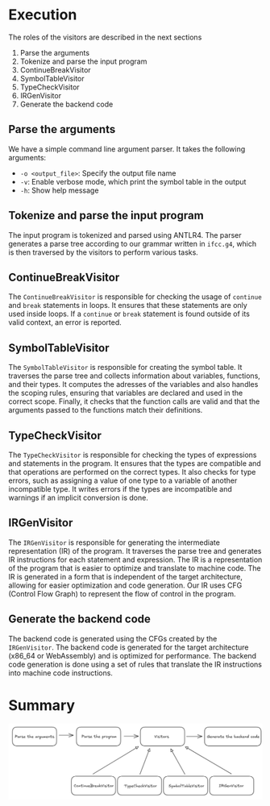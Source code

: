 # Execution
The roles of the visitors are described in the next sections

1. Parse the arguments
2. Tokenize and parse the input program
3. ContinueBreakVisitor
4. SymbolTableVisitor
5. TypeCheckVisitor
6. IRGenVisitor
7. Generate the backend code

## Parse the arguments
We have a simple command line argument parser. It takes the following arguments:
- `-o <output_file>`: Specify the output file name
- `-v`: Enable verbose mode, which print the symbol table in the output
- `-h`: Show help message

## Tokenize and parse the input program
The input program is tokenized and parsed using ANTLR4. The parser generates a parse tree according to our grammar written in `ifcc.g4`, which is then traversed by the visitors to perform various tasks.

## ContinueBreakVisitor
The `ContinueBreakVisitor` is responsible for checking the usage of `continue` and `break` statements in loops. It ensures that these statements are only used inside loops. If a `continue` or `break` statement is found outside of its valid context, an error is reported.

## SymbolTableVisitor
The `SymbolTableVisitor` is responsible for creating the symbol table. It traverses the parse tree and collects information about variables, functions, and their types. It computes the adresses of the variables and also handles the scoping rules, ensuring that variables are declared and used in the correct scope. Finally, it checks that the function calls are valid and that the arguments passed to the functions match their definitions.

## TypeCheckVisitor
The `TypeCheckVisitor` is responsible for checking the types of expressions and statements in the program. It ensures that the types are compatible and that operations are performed on the correct types. It also checks for type errors, such as assigning a value of one type to a variable of another incompatible type. It writes errors if the types are incompatible and warnings if an implicit conversion is done.

## IRGenVisitor
The `IRGenVisitor` is responsible for generating the intermediate representation (IR) of the program. It traverses the parse tree and generates IR instructions for each statement and expression. The IR is a representation of the program that is easier to optimize and translate to machine code. The IR is generated in a form that is independent of the target architecture, allowing for easier optimization and code generation. Our IR uses CFG (Control Flow Graph) to represent the flow of control in the program.

## Generate the backend code
The backend code is generated using the CFGs created by the `IRGenVisitor`. The backend code is generated for the target architecture (x86_64 or WebAssembly) and is optimized for performance. The backend code generation is done using a set of rules that translate the IR instructions into machine code instructions.

# Summary

![image](schema_execution.png)